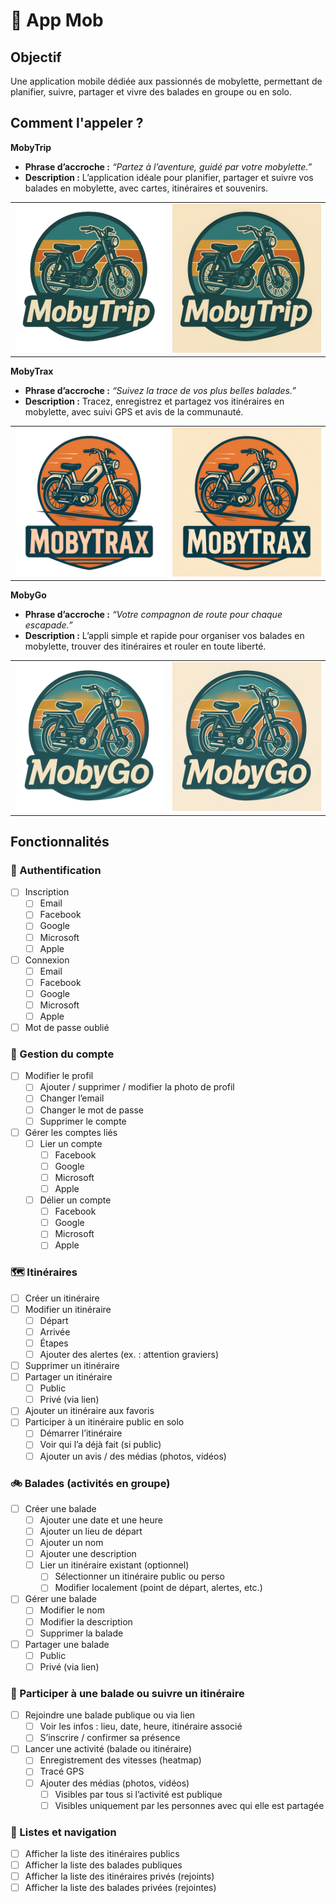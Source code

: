 # 📱 App Mob

## Objectif

Une application mobile dédiée aux passionnés de mobylette, permettant de planifier, suivre, partager et vivre des balades en groupe ou en solo.

## Comment l'appeler ?

**MobyTrip**

- __Phrase d’accroche :__ *“Partez à l’aventure, guidé par votre mobylette.”*
- __Description :__ L’application idéale pour planifier, partager et suivre vos balades en mobylette, avec cartes, itinéraires et souvenirs.

<table>
  <tr>
    <td>
      <img width="256" src="./images/mobytrip/mobytrip-nobg.png" alt="MobyTrip logo" />
    </td>
    <td>
      <img width="256" src="./images/mobytrip/mobytrip.png" alt="MobyTrip logo" />
    </td>
  </tr>
</table>

**MobyTrax**

- __Phrase d’accroche :__ *“Suivez la trace de vos plus belles balades.”*
- __Description :__ Tracez, enregistrez et partagez vos itinéraires en mobylette, avec suivi GPS et avis de la communauté.

<table>
  <tr>
    <td>
      <img width="256" src="./images/mobytrax/mobytrax-nobg.png" alt="MobyTrax logo" />
    </td>
    <td>
      <img width="256" src="./images/mobytrax/mobytrax.png" alt="MobyTrax logo" />
    </td>
  </tr>
</table>

**MobyGo**

- __Phrase d’accroche :__ *“Votre compagnon de route pour chaque escapade.”*
- __Description :__ L’appli simple et rapide pour organiser vos balades en mobylette, trouver des itinéraires et rouler en toute liberté.

<table>
  <tr>
    <td>
      <img width="256" src="./images/mobygo/mobygo-nobg.png" alt="MobyGo logo" />
    </td>
    <td>
      <img width="256" src="./images/mobygo/mobygo.png" alt="MobyGo logo" />
    </td>
  </tr>
</table>

## Fonctionnalités

### 🔐 Authentification

- [ ] Inscription
  - [ ] Email
  - [ ] Facebook
  - [ ] Google
  - [ ] Microsoft
  - [ ] Apple 
- [ ] Connexion
  - [ ] Email
  - [ ] Facebook
  - [ ] Google
  - [ ] Microsoft
  - [ ] Apple 
- [ ] Mot de passe oublié

### 👤 Gestion du compte

- [ ] Modifier le profil
  - [ ] Ajouter / supprimer / modifier la photo de profil
  - [ ] Changer l’email
  - [ ] Changer le mot de passe
  - [ ] Supprimer le compte
- [ ] Gérer les comptes liés
  - [ ] Lier un compte
    - [ ] Facebook
    - [ ] Google
    - [ ] Microsoft
    - [ ] Apple 
  - [ ] Délier un compte
    - [ ] Facebook
    - [ ] Google
    - [ ] Microsoft
    - [ ] Apple 

### 🗺️ Itinéraires

- [ ] Créer un itinéraire
- [ ] Modifier un itinéraire
  - [ ] Départ
  - [ ] Arrivée
  - [ ] Étapes
  - [ ] Ajouter des alertes (ex. : attention graviers)
- [ ] Supprimer un itinéraire
- [ ] Partager un itinéraire
  - [ ] Public
  - [ ] Privé (via lien)
- [ ] Ajouter un itinéraire aux favoris
- [ ] Participer à un itinéraire public en solo
  - [ ] Démarrer l’itinéraire
  - [ ] Voir qui l’a déjà fait (si public)
  - [ ] Ajouter un avis / des médias (photos, vidéos)

### 🚲 Balades (activités en groupe)

- [ ] Créer une balade
  - [ ] Ajouter une date et une heure
  - [ ] Ajouter un lieu de départ
  - [ ] Ajouter un nom
  - [ ] Ajouter une description
  - [ ] Lier un itinéraire existant (optionnel)
    - [ ] Sélectionner un itinéraire public ou perso
    - [ ] Modifier localement (point de départ, alertes, etc.)
- [ ] Gérer une balade
  - [ ] Modifier le nom
  - [ ] Modifier la description
  - [ ] Supprimer la balade
- [ ] Partager une balade
  - [ ] Public
  - [ ] Privé (via lien)

### 🎯 Participer à une balade ou suivre un itinéraire

- [ ] Rejoindre une balade publique ou via lien
  - [ ] Voir les infos : lieu, date, heure, itinéraire associé
  - [ ] S’inscrire / confirmer sa présence
- [ ] Lancer une activité (balade ou itinéraire)
  - [ ] Enregistrement des vitesses (heatmap)
  - [ ] Tracé GPS
  - [ ] Ajouter des médias (photos, vidéos)
    - [ ] Visibles par tous si l’activité est publique
    - [ ] Visibles uniquement par les personnes avec qui elle est partagée

### 📃 Listes et navigation

- [ ] Afficher la liste des itinéraires publics
- [ ] Afficher la liste des balades publiques
- [ ] Afficher la liste des itinéraires privés (rejoints)
- [ ] Afficher la liste des balades privées (rejointes)
